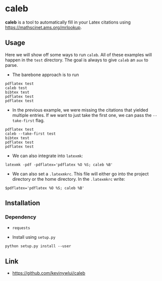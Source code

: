 # caleb

**caleb** is a tool to automatically fill in your Latex citations using https://mathscinet.ams.org/mrlookup.

## Usage

Here we will show off some ways to run `caleb`. All of these examples will
happen in the `test` directory. The goal is always to give `caleb` an `aux` to
parse.

* The barebone approach is to run
```
pdflatex test
caleb test
bibtex test
pdflatex test
pdflatex test
```

* In the previous example, we were missing the citations that yielded multiple
  entries. If we want to just take the first one, we can pass the
  `--take-first` flag.
```
pdflatex test
caleb --take-first test
bibtex test
pdflatex test
pdflatex test
```

* We can also integrate into `latexmk`:
```
latexmk -pdf -pdflatex='pdflatex %O %S; caleb %B'
```

* We can also set a `.latexmkrc`. This file will either go into the project
  directory or the home directory. In the `.latexmkrc` write:
```
$pdflatex='pdflatex %O %S; caleb %B'
``` 

## Installation

### Dependency

* `requests`

* Install using `setup.py`
```
python setup.py install --user
```

## Link

* https://github.com/kevinywlui/caleb
